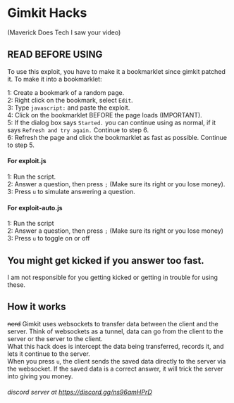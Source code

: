 # Gimkit Hacks

(Maverick Does Tech I saw your video)

## READ BEFORE USING

To use this exploit, you have to make it a bookmarklet since gimkit patched it.
To make it into a bookmarklet:

1: Create a bookmark of a random page.<br>
2: Right click on the bookmark, select `Edit`.<br>
3: Type `javascript:` and paste the exploit.<br>
4: Click on the bookmarklet BEFORE the page loads (IMPORTANT).<br>
5: If the dialog box says `Started.` you can continue using as normal, if it says `Refresh and try again.` Continue to step 6.<br>
6: Refresh the page and click the bookmarklet as fast as possible. Continue to step 5.

#### For exploit.js

1: Run the script.<br>
2: Answer a question, then press `;` (Make sure its right or you lose money).<br>
3: Press `u` to simulate answering a question.<br>

#### For exploit-auto.js

1: Run the script<br>
2: Answer a question, then press `;` (Make sure its right or you lose money)<br>
3: Press `u` to toggle on or off<br>

## You might get kicked if you answer too fast.
I am not responsible for you getting kicked or getting in trouble for using these.

## How it works
~~nerd~~ 
Gimkit uses websockets to transfer data between the client and the server. Think of websockets as a tunnel, data can go from the client to the server or the server to the client.<br>
What this hack does is intercept the data being transferred, records it, and lets it continue to the server.<br>
When you press `u`, the client sends the saved data directly to the server via the websocket. If the saved data is a correct answer, it will trick the server into giving you money.<br>

###### discord server at https://discord.gg/ns96amHPrD
